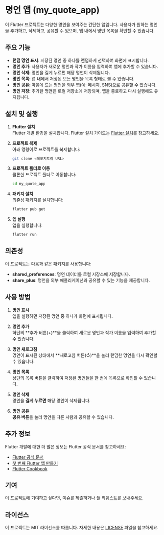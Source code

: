 
# 명언 앱 (my_quote_app)

이 Flutter 프로젝트는 다양한 명언을 보여주는 간단한 앱입니다. 사용자가 원하는 명언을 추가하고, 삭제하고, 공유할 수 있으며, 앱 내에서 명언 목록을 확인할 수 있습니다.

## 주요 기능

- **랜덤 명언 표시**: 저장된 명언 중 하나를 랜덤하게 선택하여 화면에 표시합니다.
- **명언 추가**: 사용자가 새로운 명언과 작가 이름을 입력하여 앱에 추가할 수 있습니다.
- **명언 삭제**: 명언을 길게 누르면 해당 명언이 삭제됩니다.
- **명언 목록**: 앱 내에서 저장된 모든 명언을 목록 형태로 볼 수 있습니다.
- **명언 공유**: 마음에 드는 명언을 외부 앱(예: 메시지, SNS)으로 공유할 수 있습니다.
- **명언 저장**: 추가한 명언은 로컬 저장소에 저장되며, 앱을 종료하고 다시 실행해도 유지됩니다.

## 설치 및 실행

1. **Flutter 설치**  
   Flutter 개발 환경을 설치합니다. Flutter 설치 가이드는 [Flutter 설치](https://docs.flutter.dev/get-started/install)를 참고하세요.

2. **프로젝트 복제**  
   아래 명령어로 프로젝트를 복제합니다:
   ```bash
   git clone <레포지토리 URL>
   ```

3. **프로젝트 폴더로 이동**  
   클론한 프로젝트 폴더로 이동합니다:
   ```bash
   cd my_quote_app
   ```

4. **패키지 설치**  
   의존성 패키지를 설치합니다:
   ```bash
   flutter pub get
   ```

5. **앱 실행**  
   앱을 실행합니다:
   ```bash
   flutter run
   ```

## 의존성

이 프로젝트는 다음과 같은 패키지를 사용합니다:

- **shared_preferences**: 명언 데이터를 로컬 저장소에 저장합니다.
- **share_plus**: 명언을 외부 애플리케이션과 공유할 수 있는 기능을 제공합니다.

## 사용 방법

1. **명언 표시**  
   앱을 실행하면 저장된 명언 중 하나가 화면에 표시됩니다.

2. **명언 추가**  
   하단의 **추가 버튼(+)**을 클릭하여 새로운 명언과 작가 이름을 입력하여 추가할 수 있습니다.

3. **명언 새로고침**  
   명언이 표시된 상태에서 **새로고침 버튼(↻)**을 눌러 랜덤한 명언을 다시 확인할 수 있습니다.

4. **명언 목록**  
   상단의 목록 버튼을 클릭하여 저장된 명언들을 한 번에 목록으로 확인할 수 있습니다.

5. **명언 삭제**  
   명언을 **길게 누르면** 해당 명언이 삭제됩니다.

6. **명언 공유**  
   **공유 버튼**을 눌러 명언을 다른 사람과 공유할 수 있습니다.

## 추가 정보

Flutter 개발에 대한 더 많은 정보는 Flutter 공식 문서를 참고하세요:

- [Flutter 공식 문서](https://docs.flutter.dev/)
- [첫 번째 Flutter 앱 만들기](https://docs.flutter.dev/get-started/codelab)
- [Flutter Cookbook](https://docs.flutter.dev/cookbook)

## 기여

이 프로젝트에 기여하고 싶다면, 이슈를 제출하거나 풀 리퀘스트를 보내주세요.

## 라이선스

이 프로젝트는 MIT 라이선스를 따릅니다. 자세한 내용은 [LICENSE](LICENSE) 파일을 참고하세요.
